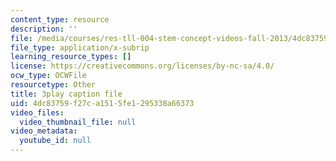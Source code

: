 ```yaml
---
content_type: resource
description: ''
file: /media/courses/res-tll-004-stem-concept-videos-fall-2013/4dc83759f27ca1515fe1295338a66373_X8DlaW83HJc.srt
file_type: application/x-subrip
learning_resource_types: []
license: https://creativecommons.org/licenses/by-nc-sa/4.0/
ocw_type: OCWFile
resourcetype: Other
title: 3play caption file
uid: 4dc83759-f27c-a151-5fe1-295338a66373
video_files:
  video_thumbnail_file: null
video_metadata:
  youtube_id: null
---
```

